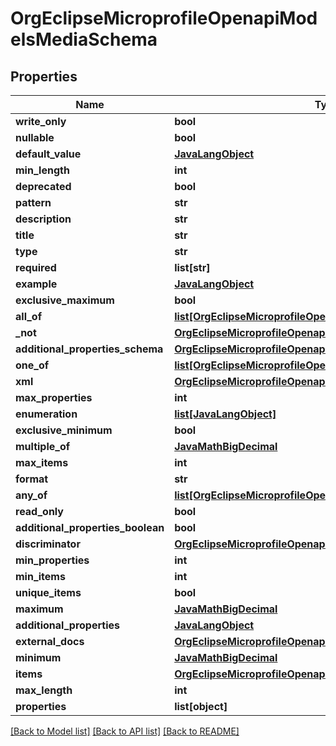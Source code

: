 # OrgEclipseMicroprofileOpenapiModelsMediaSchema

## Properties
Name | Type | Description | Notes
------------ | ------------- | ------------- | -------------
**write_only** | **bool** |  | [optional] 
**nullable** | **bool** |  | [optional] 
**default_value** | [**JavaLangObject**](JavaLangObject.md) |  | [optional] 
**min_length** | **int** |  | [optional] 
**deprecated** | **bool** |  | [optional] 
**pattern** | **str** |  | [optional] 
**description** | **str** |  | [optional] 
**title** | **str** |  | [optional] 
**type** | **str** |  | [optional] 
**required** | **list[str]** |  | [optional] 
**example** | [**JavaLangObject**](JavaLangObject.md) |  | [optional] 
**exclusive_maximum** | **bool** |  | [optional] 
**all_of** | [**list[OrgEclipseMicroprofileOpenapiModelsMediaSchema]**](OrgEclipseMicroprofileOpenapiModelsMediaSchema.md) |  | [optional] 
**_not** | [**OrgEclipseMicroprofileOpenapiModelsMediaSchema**](OrgEclipseMicroprofileOpenapiModelsMediaSchema.md) |  | [optional] 
**additional_properties_schema** | [**OrgEclipseMicroprofileOpenapiModelsMediaSchema**](OrgEclipseMicroprofileOpenapiModelsMediaSchema.md) |  | [optional] 
**one_of** | [**list[OrgEclipseMicroprofileOpenapiModelsMediaSchema]**](OrgEclipseMicroprofileOpenapiModelsMediaSchema.md) |  | [optional] 
**xml** | [**OrgEclipseMicroprofileOpenapiModelsMediaXML**](OrgEclipseMicroprofileOpenapiModelsMediaXML.md) |  | [optional] 
**max_properties** | **int** |  | [optional] 
**enumeration** | [**list[JavaLangObject]**](JavaLangObject.md) |  | [optional] 
**exclusive_minimum** | **bool** |  | [optional] 
**multiple_of** | [**JavaMathBigDecimal**](JavaMathBigDecimal.md) |  | [optional] 
**max_items** | **int** |  | [optional] 
**format** | **str** |  | [optional] 
**any_of** | [**list[OrgEclipseMicroprofileOpenapiModelsMediaSchema]**](OrgEclipseMicroprofileOpenapiModelsMediaSchema.md) |  | [optional] 
**read_only** | **bool** |  | [optional] 
**additional_properties_boolean** | **bool** |  | [optional] 
**discriminator** | [**OrgEclipseMicroprofileOpenapiModelsMediaDiscriminator**](OrgEclipseMicroprofileOpenapiModelsMediaDiscriminator.md) |  | [optional] 
**min_properties** | **int** |  | [optional] 
**min_items** | **int** |  | [optional] 
**unique_items** | **bool** |  | [optional] 
**maximum** | [**JavaMathBigDecimal**](JavaMathBigDecimal.md) |  | [optional] 
**additional_properties** | [**JavaLangObject**](JavaLangObject.md) |  | [optional] 
**external_docs** | [**OrgEclipseMicroprofileOpenapiModelsExternalDocumentation**](OrgEclipseMicroprofileOpenapiModelsExternalDocumentation.md) |  | [optional] 
**minimum** | [**JavaMathBigDecimal**](JavaMathBigDecimal.md) |  | [optional] 
**items** | [**OrgEclipseMicroprofileOpenapiModelsMediaSchema**](OrgEclipseMicroprofileOpenapiModelsMediaSchema.md) |  | [optional] 
**max_length** | **int** |  | [optional] 
**properties** | **list[object]** |  | [optional] 

[[Back to Model list]](../README.md#documentation-for-models) [[Back to API list]](../README.md#documentation-for-api-endpoints) [[Back to README]](../README.md)


